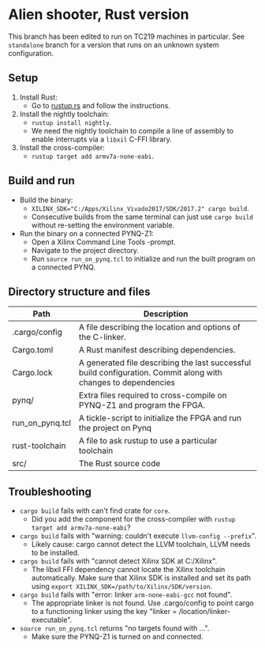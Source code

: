 # Alien shooter, Rust version

This branch has been edited to run on TC219 machines in particular. See `standalone` branch for a version that runs on an unknown system configuration.

## Setup

1. Install Rust:
    - Go to [rustup.rs](https://rustup.rs/) and follow the instructions.
2. Install the nightly toolchain:
    - ```rustup install nightly```.
    - We need the nightly toolchain to compile a line of assembly to enable interrupts via a `libxil` C-FFI library.
3. Install the cross-compiler:
    * `rustup target add armv7a-none-eabi`.

## Build and run
- Build the binary:
    * `XILINX_SDK="C:/Apps/Xilinx_Vivado2017/SDK/2017.2" cargo build`.
    * Consecutive builds from the same terminal can just use `cargo build` without re-setting the environment variable.
- Run the binary on a connected PYNQ-Z1:
    * Open a Xilinx Command Line Tools -prompt.
    * Navigate to the project directory.
    * Run `source run_on_pynq.tcl` to initialize and run the built program on a connected PYNQ.

## Directory structure and files

| Path            | Description                                                                                                    |
|-----------------|----------------------------------------------------------------------------------------------------------------|
| .cargo/config   | A file describing the location and options of the C-linker.                                                    |
| Cargo.toml      | A Rust manifest describing dependencies.                                                                       |
| Cargo.lock      | A generated file describing the last successful build configuration. Commit along with changes to dependencies |
| pynq/           | Extra files required to cross-compile on PYNQ-Z1 and program the FPGA.                                         |
| run_on_pynq.tcl | A tickle-script to initialize the FPGA and run the project on Pynq                                             |
| rust-toolchain  | A file to ask rustup to use a particular toolchain                                                             |
| src/            | The Rust source code                                                                                           |


## Troubleshooting
- `cargo build` fails with can't find crate for `core`.
    * Did you add the component for the cross-compiler with ```rustup target add armv7a-none-eabi```?
- `cargo build` fails with "warning: couldn't execute `llvm-config --prefix`".
    * Likely cause: cargo cannot detect the LLVM toolchain, LLVM needs to be installed.
- `cargo build` fails with "cannot detect Xilinx SDK at C:/Xilinx".
    * The libxil FFI dependency cannot locate the Xilinx toolchain automatically. Make sure that Xilinx SDK is installed and set its path using `export XILINX_SDK=/path/to/Xilinx/SDK/version`.
- `cargo build` fails with "error: linker `arm-none-eabi-gcc` not found".
    * The appropriate linker is not found. Use .cargo/config to point cargo to a functioning linker using the key "linker = /location/linker-executable".
- `source run_on_pynq.tcl` returns "no targets found with ...".
    * Make sure the PYNQ-Z1 is turned on and connected.
